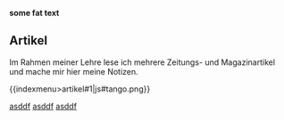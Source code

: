 **some fat text**
## Artikel
Im Rahmen meiner Lehre lese ich mehrere Zeitungs- und Magazinartikel und mache mir hier meine Notizen.

{{indexmenu>artikel#1|js#tango.png}}

[asddf](/link/to/wiki1)
[asddf](/link/to/wiki2)
[asddf](/link/to/wiki3)
